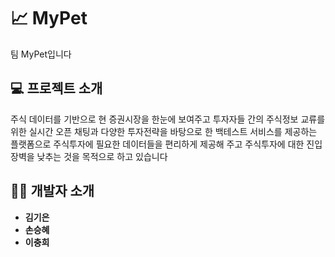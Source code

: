 # 📈 MyPet
팀 MyPet입니다


## 💻 프로젝트 소개 
주식 데이터를 기반으로 현 증권시장을 한눈에 보여주고 투자자들 간의 주식정보 교류를 위한 실시간 오픈 채팅과 다양한 투자전략을 바탕으로 한 백테스트 서비스를 제공하는 플랫폼으로 주식투자에 필요한 데이터들을 편리하게 제공해 주고 주식투자에 대한 진입장벽을 낮추는 것을 목적으로 하고 있습니다

## 👨‍💻 개발자 소개
- **김기은** 
- **손승혜** 
- **이충희** 
